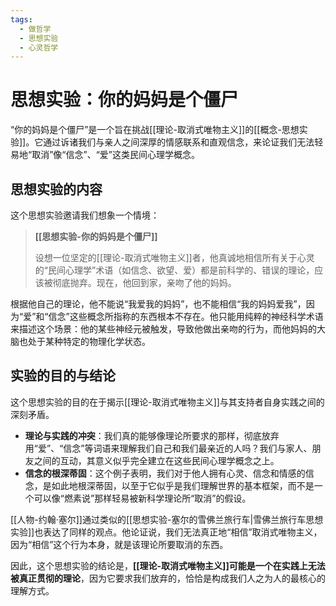 ```yaml
---
tags:
  - 做哲学
  - 思想实验
  - 心灵哲学
---
```


# 思想实验：你的妈妈是个僵尸

“你的妈妈是个僵尸”是一个旨在挑战[[理论-取消式唯物主义]]的[[概念-思想实验]]。它通过诉诸我们与亲人之间深厚的情感联系和直观信念，来论证我们无法轻易地“取消”像“信念”、“爱”这类民间心理学概念。

## 思想实验的内容

这个思想实验邀请我们想象一个情境：

> **[[思想实验-你的妈妈是个僵尸]]**
>
> 设想一位坚定的[[理论-取消式唯物主义]]者，他真诚地相信所有关于心灵的“民间心理学”术语（如信念、欲望、爱）都是前科学的、错误的理论，应该被彻底抛弃。现在，他回到家，亲吻了他的妈妈。

根据他自己的理论，他不能说“我爱我的妈妈”，也不能相信“我的妈妈爱我”，因为“爱”和“信念”这些概念所指称的东西根本不存在。他只能用纯粹的神经科学术语来描述这个场景：他的某些神经元被触发，导致他做出亲吻的行为，而他妈妈的大脑也处于某种特定的物理化学状态。

## 实验的目的与结论

这个思想实验的目的在于揭示[[理论-取消式唯物主义]]与其支持者自身实践之间的深刻矛盾。

*   **理论与实践的冲突**：我们真的能够像理论所要求的那样，彻底放弃用“爱”、“信念”等词语来理解我们自己和我们最亲近的人吗？我们与家人、朋友之间的互动，其意义似乎完全建立在这些民间心理学概念之上。
*   **信念的根深蒂固**：这个例子表明，我们对于他人拥有心灵、信念和情感的信念，是如此地根深蒂固，以至于它似乎是我们理解世界的基本框架，而不是一个可以像“燃素说”那样轻易被新科学理论所“取消”的假设。

[[人物-约翰·塞尔]]通过类似的[[思想实验-塞尔的雪佛兰旅行车|雪佛兰旅行车思想实验]]也表达了同样的观点。他论证说，我们无法真正地“相信”取消式唯物主义，因为“相信”这个行为本身，就是该理论所要取消的东西。

因此，这个思想实验的结论是，**[[理论-取消式唯物主义]]可能是一个在实践上无法被真正贯彻的理论**，因为它要求我们放弃的，恰恰是构成我们人之为人的最核心的理解方式。

